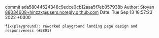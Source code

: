 commit ada58044524348c9edce0cb12aaa5f7eb057938b
Author: Stoyan <88034608+hinzzx@users.noreply.github.com>
Date:   Tue Sep 13 18:57:23 2022 +0300

    fix(playground): reworked playground landing page design and responsveness (#5801)
